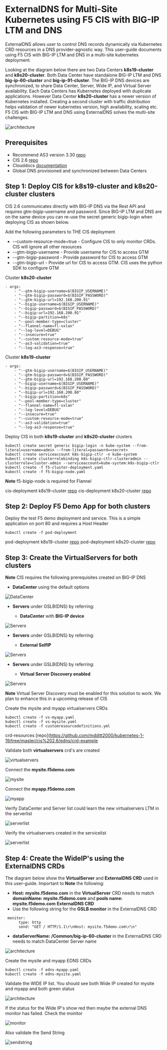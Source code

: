# ExternalDNS for Multi-Site Kubernetes using F5 CIS with BIG-IP LTM and DNS

ExternalDNS allows user to control DNS records dynamically via Kubernetes CRD resources in a DNS provider-agnostic way. This user-guide documents using F5 CIS with BIG-IP LTM and DNS in a multi-site kubernetes deployment. 

Looking at the diagram below there are two Data Centers **k8s19-cluster** and **k8s20-cluster**. Both Data Center have standalone BIG-IP LTM and DNS **big-ip-60-cluster** and **big-ip-91-cluster**. The BIG-IP DNS devices are synchronized, to share Data Center, Server, Wide IP, and Virtual Server availability. Each Data Centers has Kubernetes deployed with duplicate applications. However Data Center **k8s20-cluster** has a newer version of Kubernetes installed. Creating a second cluster with traffic distribution helps validation of newer kubernetes version, high availability, scaling etc. F5 CIS with BIG-IP LTM and DNS using ExternalDNS solves the multi-site challenges. 

![architecture](https://github.com/mdditt2000/kubernetes-1-19/blob/master/cis%202.6/multi-site/diagrams/2021-09-23_15-52-41.png)

## Prerequisites

* Recommend AS3 version 3.30 [repo](https://github.com/F5Networks/f5-appsvcs-extension/releases/tag/v3.30.0)
* CIS 2.6 [repo](coming)
* Clouddocs [documentation](https://clouddocs.f5.com/containers/latest/userguide/crd/externaldns.html)
* Global DNS provisioned and synchronized between Data Centers

## Step 1: Deploy CIS for **k8s19-cluster** and **k8s20-cluster** clusters

CIS 2.6 communicates directly with BIG-IP DNS via the Rest API and requires gtm-bigip-username and password. Since BIG-IP LTM and DNS are on the same device you can re-use the secret generic bigip-login when deploying CIS as shown below.

Add the following parameters to THE CIS deployment

* --custom-resource-mode=true - Configure CIS to only monitor CRDs. CIS will ignore all other resources
* --gtm-bigip-username - Provide username for CIS to access GTM
* --gtm-bigip-password - Provide password for CIS to access GTM
* --gtm-bigip-url - Provide url for CIS to access GTM. CIS uses the python SDK to configure GTM 

Cluster **k8s20-cluster**

```
- args: 
    - "--gtm-bigip-username=$(BIGIP_USERNAME)"
    - "--gtm-bigip-password=$(BIGIP_PASSWORD)"
    - "--gtm-bigip-url=192.168.200.91"
    - "--bigip-username=$(BIGIP_USERNAME)"
    - "--bigip-password=$(BIGIP_PASSWORD)"
    - "--bigip-url=192.168.200.91"
    - "--bigip-partition=k8s"
    - "--pool-member-type=cluster"
    - "--flannel-name=fl-vxlan"
    - "--log-level=DEBUG"
    - "--insecure=true"
    - "--custom-resource-mode=true"
    - "--as3-validation=true"
    - "--log-as3-response=true"
```

Cluster **k8s19-cluster**

```
- args: 
    - "--gtm-bigip-username=$(BIGIP_USERNAME)"
    - "--gtm-bigip-password=$(BIGIP_PASSWORD)"
    - "--gtm-bigip-url=192.168.200.60"
    - "--bigip-username=$(BIGIP_USERNAME)"
    - "--bigip-password=$(BIGIP_PASSWORD)"
    - "--bigip-url=192.168.200.60"
    - "--bigip-partition=k8s"
    - "--pool-member-type=cluster"
    - "--flannel-name=fl-vxlan"
    - "--log-level=DEBUG"
    - "--insecure=true"
    - "--custom-resource-mode=true"
    - "--as3-validation=true"
    - "--log-as3-response=true"
```

Deploy CIS in both **k8s19-cluster** and **k8s20-cluster** clusters

```
kubectl create secret generic bigip-login -n kube-system --from-literal=username=admin --from-literal=password=<secret>
kubectl create serviceaccount k8s-bigip-ctlr -n kube-system
kubectl create clusterrolebinding k8s-bigip-ctlr-clusteradmin --clusterrole=cluster-admin --serviceaccount=kube-system:k8s-bigip-ctlr
kubectl create -f f5-cluster-deployment.yaml
kubectl create -f f5-bigip-node.yaml
```
**Note** f5-bigip-node is required for Flannel

cis-deployment k8s19-cluster [repo](https://github.com/mdditt2000/kubernetes-1-19/tree/master/cis%202.6/multi-site/k8s19-cluster/cis-deployment)
cis-deployment k8s20-cluster [repo](https://github.com/mdditt2000/kubernetes-1-19/tree/master/cis%202.6/multi-site/k8s20-cluster/cis-deployment)

## Step 2: Deploy F5 Demo App for both clusters

Deploy the test F5 demo deployment and service. This is a simple application on port 80 and requires a Host Header

```
kubectl create -f pod-deployment
```

pod-deployment k8s19-cluster [repo](https://github.com/mdditt2000/kubernetes-1-19/tree/master/cis%202.6/multi-site/k8s19-cluster/pod-deployment)
pod-deployment k8s20-cluster [repo](https://github.com/mdditt2000/kubernetes-1-19/tree/master/cis%202.6/multi-site/k8s20-cluster/pod-deployment)

## Step 3: Create the VirtualServers for both clusters

**Note** CIS requires the following prerequisites created on BIG-IP DNS

* **DataCenter** using the default options

![DataCenter](https://github.com/mdditt2000/kubernetes-1-19/blob/master/cis%202.6/edns/diagram/2021-09-17_10-49-20.png)

* **Servers** under GSLB(DNS) by referring:

    - **DataCenter** with **BIG-IP device**

![Servers](https://github.com/mdditt2000/kubernetes-1-19/blob/master/cis%202.6/edns/diagram/2021-09-20_14-17-02.png)

* **Servers** under GSLB(DNS) by referring:

    - **External SelfIP**

![Servers](https://github.com/mdditt2000/kubernetes-1-19/blob/master/cis%202.6/edns/diagram/2021-09-20_14-17-58.png)

* **Servers** under GSLB(DNS) by referring:

    - **Virtual Server Discovery enabled**

![Servers](https://github.com/mdditt2000/kubernetes-1-19/blob/master/cis%202.6/edns/diagram/2021-09-20_14-18-23.png)
    
**Note** Virtual Server Discovery must be enabled for this solution to work. We plan to enhance this in a upcoming release of CIS

Create the mysite and myapp virtualservers CRDs

```
kubectl create -f vs-myapp.yaml
kubectl create -f vs-mysite.yaml
kubectl create -f customresourcedefinitions.yml
```
crd-resources [repo](https://github.com/mdditt2000/kubernetes-1-19/tree/master/cis%202.6/edns/crd-example

Validate both **virtualservers** crd's are created

![virtualservers](https://github.com/mdditt2000/kubernetes-1-19/blob/master/cis%202.6/edns/diagram/2021-09-17_13-39-20.png)

Connect the **mysite.f5demo.com**

![mysite](https://github.com/mdditt2000/kubernetes-1-19/blob/master/cis%202.6/edns/diagram/2021-09-17_13-40-14.png)

Connect the **myapp.f5demo.com**

![myapp](https://github.com/mdditt2000/kubernetes-1-19/blob/master/cis%202.6/edns/diagram/2021-09-17_13-39-58.png)

Verify DataCenter and Server list could learn the new virtualservers LTM in the serverlist

![serverlist](https://github.com/mdditt2000/kubernetes-1-19/blob/master/cis%202.6/edns/diagram/2021-09-17_13-47-58.png)

Verify the virtualservers created in the servicelist

![serverlist](https://github.com/mdditt2000/kubernetes-1-19/blob/master/cis%202.6/edns/diagram/2021-09-17_13-50-05.png)

## Step 4: Create the WideIP's using the ExternalDNS CRDs

The diagram below show the **VirtualServer** and **ExternalDNS CRD** used in this user-guide. Important to **Note** the following:

* **Host:** **mysite.f5demo.com** in the **VirtualServer** CRD needs to match **domainName: mysite.f5demo.com** and **pools name: mysite.f5demo.com** **ExternalDNS CRD**
* Use the following string for the **GSLB monitor** in the ExternalDNS CRD

```
 monitor:
      type: http
      send: "GET / HTTP/1.1\r\nHost: mysite.f5demo.com\r\n"
```

* **dataServerName: /Common/big-ip-60-cluster** in the ExternalDNS CRD needs to match DataCenter Server name

![architecture](https://github.com/mdditt2000/kubernetes-1-19/blob/master/cis%202.6/edns/diagram/2021-09-17_10-25-22.png)

Create the mysite and myapp EDNS CRDs

```
kubectl create -f edns-myapp.yaml
kubectl create -f edns-mysite.yaml
```

Validate the WIDE IP list. You should see both Wide IP created for mysite and myapp and both green status

![architecture](https://github.com/mdditt2000/kubernetes-1-19/blob/master/cis%202.6/edns/diagram/2021-09-20_15-14-10.png)

If the status for the Wide IP's show red then maybe the external DNS monitor has failed. Check the monitor

![monitor](https://github.com/mdditt2000/kubernetes-1-19/blob/master/cis%202.6/edns/diagram/2021-09-20_15-20-20.png)

Also validate the Send String

![sendstring](https://github.com/mdditt2000/kubernetes-1-19/blob/master/cis%202.6/edns/diagram/2021-09-20_15-21-00.png)